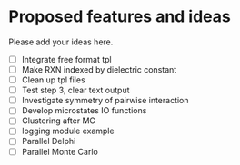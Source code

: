 # Proposed features and ideas 
Please add your ideas here.

 - [ ] Integrate free format tpl
 - [ ] Make RXN indexed by dielectric constant
 - [ ] Clean up tpl files
 - [ ] Test step 3, clear text output
 - [ ] Investigate symmetry of pairwise interaction
 - [ ] Develop microstates IO functions
 - [ ] Clustering after MC
 - [ ] logging module example
 - [ ] Parallel Delphi
 - [ ] Parallel Monte Carlo
